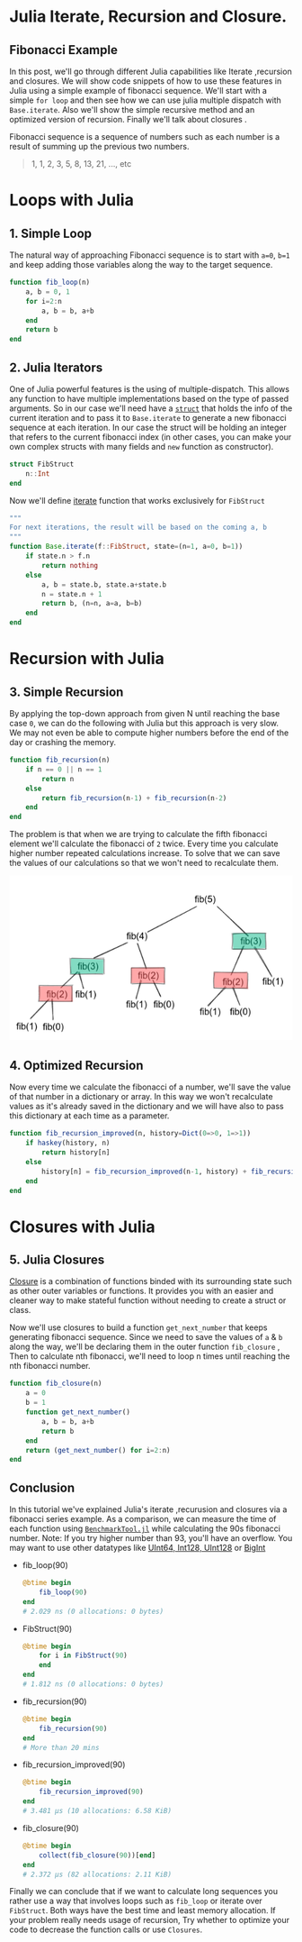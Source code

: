 # Julia Iterate, Recursion and Closure.
## Fibonacci Example

In this post, we'll go through different Julia capabilities like Iterate ,recursion and closures. We will show code snippets of how to use these features in Julia using a simple example of fibonacci sequence. We'll start with a simple `for loop` and then see how we can use julia multiple dispatch with `Base.iterate`. Also we'll show the simple recursive method and an optimized version of recursion. Finally we'll talk about closures . 

Fibonacci sequence is a sequence of numbers such as each number is a result of summing up the previous two numbers.

> 1, 1, 2, 3, 5, 8, 13, 21, ..., etc

# Loops with Julia

## 1. Simple Loop
The natural way of approaching Fibonacci sequence is to start with `a=0`, `b=1` and keep adding those variables along the way to the target sequence.

```julia
function fib_loop(n)
    a, b = 0, 1
    for i=2:n
        a, b = b, a+b
    end
    return b
end    
```

## 2. Julia Iterators
One of Julia powerful features is the using of multiple-dispatch. This allows any function to have multiple implementations based on the type of passed arguments. So in our case we'll need have a [`struct`](https://docs.julialang.org/en/v1/manual/types/#Composite-Types) that holds the info of the current iteration and to pass it to `Base.iterate` to generate a new fibonacci sequence at each iteration. 
In our case the struct will be holding an integer that refers to the current fibonacci index (in other cases, you can make your own complex structs with many fields and `new` function as constructor).
```julia
struct FibStruct
    n::Int 
end
```

Now we'll define [iterate](https://docs.julialang.org/en/v1/manual/interfaces/#man-interface-iteration) function that works exclusively for `FibStruct`

```julia
"""
For next iterations, the result will be based on the coming a, b
"""
function Base.iterate(f::FibStruct, state=(n=1, a=0, b=1))
    if state.n > f.n
        return nothing
    else
        a, b = state.b, state.a+state.b
        n = state.n + 1
        return b, (n=n, a=a, b=b)
    end
end
```


# Recursion with Julia
## 3. Simple Recursion
By applying the top-down approach from given N until reaching the base case `0`, we can do the following with Julia but this approach is very slow. We may not even be able to compute higher numbers before the end of the day or crashing the memory. 

```julia
function fib_recursion(n)
    if n == 0 || n == 1
        return n
    else
        return fib_recursion(n-1) + fib_recursion(n-2)
    end
end
```


The problem is that when we are trying to calculate the fifth fibonacci element we'll calculate the fibonacci of `2` twice. Every time you calculate higher number repeated calculations increase. To solve that we can save the values of our calculations so that we won't need to recalculate them. 

![](fib_tree.png)

## 4. Optimized Recursion
Now every time we calculate the fibonacci of a number, we'll save the value of that number in a dictionary or array. In this way we won't recalculate values as it's already saved in the dictionary and we will have also to pass this dictionary at each time as a parameter.

```julia
function fib_recursion_improved(n, history=Dict(0=>0, 1=>1))
    if haskey(history, n)
        return history[n]
    else
        history[n] = fib_recursion_improved(n-1, history) + fib_recursion_improved(n-2, history)
    end
end
```


# Closures with Julia
## 5. Julia Closures
[Closure](https://docs.julialang.org/en/v1/devdocs/functions/#Closures) is a combination of  functions binded with its surrounding state such as other outer variables or functions. It provides you with an easier and cleaner way to make stateful function without needing to create a struct or class. 

Now we'll use closures to build a function `get_next_number` that keeps generating fibonacci sequence.
Since we need to save the values of `a` & `b` along the way, we'll be declaring them in the outer function `fib_closure` , Then to calculate nth fibonacci, we'll need to loop n times until reaching the nth fibonacci number.

```julia
function fib_closure(n)
    a = 0
    b = 1
    function get_next_number()
        a, b = b, a+b
        return b
    end
    return (get_next_number() for i=2:n)
end
```

## Conclusion
In this tutorial we've explained Julia's iterate ,recurusion and closures via a fibonacci series example. As a comparison, we can measure the time of each function using [`BenchmarkTool.jl`](https://github.com/JuliaCI/BenchmarkTools.jl) while calculating the 90s fibonacci number. 
Note: If you try higher number than 93, you'll have an overflow. You may want to use other datatypes like [UInt64, Int128, UInt128](https://docs.julialang.org/en/v1/manual/integers-and-floating-point-numbers/) or [BigInt](https://docs.julialang.org/en/v1/base/numbers/#Base.GMP.BigInt) 

- fib_loop(90) 
    ```julia
    @btime begin
        fib_loop(90)
    end
    # 2.029 ns (0 allocations: 0 bytes)
    ```
- FibStruct(90)
    ```julia
    @btime begin 
        for i in FibStruct(90)
        end        
    end
    # 1.812 ns (0 allocations: 0 bytes)
    ```
- fib_recursion(90)
    ```julia
    @btime begin
        fib_recursion(90)
    end
    # More than 20 mins
    ```
- fib_recursion_improved(90)
    ```julia
    @btime begin
        fib_recursion_improved(90)
    end
    # 3.481 μs (10 allocations: 6.58 KiB)
    ```
- fib_closure(90)
    ```julia
    @btime begin
        collect(fib_closure(90))[end]    
    end
    # 2.372 μs (82 allocations: 2.11 KiB)
    ```

Finally we can conclude that if we want to calculate long sequences you rather use a way that involves loops such as `fib_loop` or iterate over `FibStruct`. Both ways have the best time and least memory allocation. If your problem really needs usage of recursion, Try whether to optimize your code to decrease the function calls or use `Closures`.

